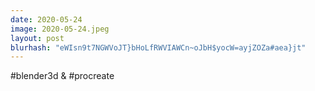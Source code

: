 ```yaml
---
date: 2020-05-24
image: 2020-05-24.jpeg
layout: post
blurhash: "eWIsn9t7NGWVoJT}bHoLfRWVIAWCn~oJbH$yocW=ayjZOZa#aea}jt"
---
```


#blender3d & #procreate
